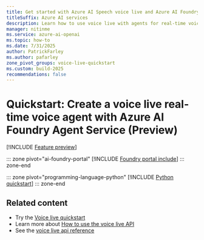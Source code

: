 ```yaml
---
title: Get started with Azure AI Speech voice live and Azure AI Foundry Agent Service
titleSuffix: Azure AI services
description: Learn how to use voice live with agents for real-time voice agents with Azure AI Speech.
manager: nitinme
ms.service: azure-ai-openai
ms.topic: how-to
ms.date: 7/31/2025
author: PatrickFarley
ms.author: pafarley
zone_pivot_groups: voice-live-quickstart
ms.custom: build-2025
recommendations: false
---
```


# Quickstart: Create a voice live real-time voice agent with Azure AI Foundry Agent Service (Preview)

[!INCLUDE [Feature preview](./includes/previews/preview-generic.md)]

::: zone pivot="ai-foundry-portal"
[!INCLUDE [Foundry portal include](./includes/quickstarts/voice-live-agents/ai-foundry.md)]
::: zone-end

::: zone pivot="programming-language-python"
[!INCLUDE [Python quickstart](./includes/quickstarts/voice-live-agents/python.md)]
::: zone-end

## Related content

- Try the [Voice live quickstart](./voice-live-quickstart.md)
- Learn more about [How to use the voice live API](./voice-live-how-to.md)
- See the [voice live api reference](./voicelive-api-reference.md)
